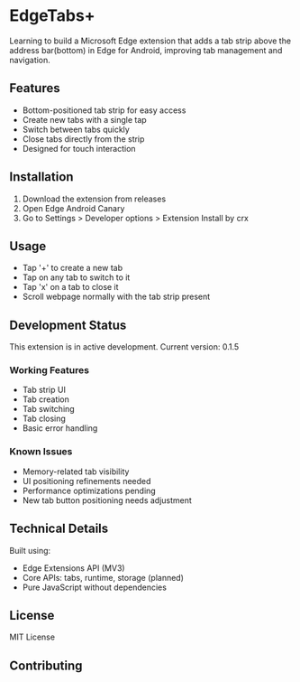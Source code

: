 # EdgeTabs+

Learning to build a Microsoft Edge extension that adds a tab strip above the address bar(bottom) in Edge for Android, improving tab management and navigation.

## Features

- Bottom-positioned tab strip for easy access
- Create new tabs with a single tap
- Switch between tabs quickly
- Close tabs directly from the strip
- Designed for touch interaction

## Installation

1. Download the extension from releases
2. Open Edge Android Canary
3. Go to Settings > Developer options > Extension Install by crx

## Usage

- Tap '+' to create a new tab
- Tap on any tab to switch to it
- Tap 'x' on a tab to close it
- Scroll webpage normally with the tab strip present

<!-- ## Current Limitations

- Tab strip only shows tabs that are loaded in memory
- After browser restart, only the last active tab is visible
- Some websites may experience scroll interaction issues -->

## Development Status

This extension is in active development. Current version: 0.1.5

### Working Features

- Tab strip UI
- Tab creation
- Tab switching
- Tab closing
- Basic error handling

### Known Issues

- Memory-related tab visibility
- UI positioning refinements needed
- Performance optimizations pending
- New tab button positioning needs adjustment

## Technical Details

Built using:

- Edge Extensions API (MV3)
- Core APIs: tabs, runtime, storage (planned)
- Pure JavaScript without dependencies

## License

MIT License

## Contributing

<!-- Issues and pull requests are welcome. Please check the [PROGRESS.md](PROGRESS.md) file for current development status and planned improvements. -->